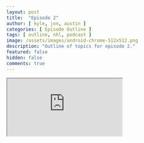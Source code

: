 ```yaml
---
layout: post
title:  "Episode 2"
author: [ kyle, jon, austin ]
categories: [ Episode Outline ]
tags: [ outline, nhl, podcast ]
image: /assets/images/android-chrome-512x512.png
description: "Outline of topics for episode 2."
featured: false
hidden: false
comments: true
---
```


<iframe src="https://docs.google.com/document/d/e/2PACX-1vTh_cDdeCeI6DxVSiGBNSgYEivW-H4iJSm5nGjEAOA4uB29KMtFt2dsR_NVaqZ6O5GwxjE50DjPoGl5/pub?embedded=true"></iframe>
